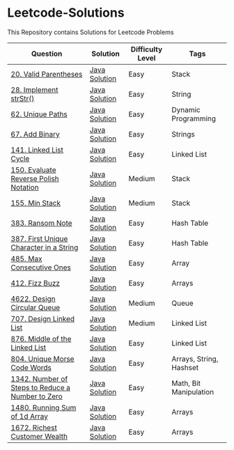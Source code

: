 # Leetcode-Solutions
This Repository contains Solutions for Leetcode Problems


| Question | Solution | Difficulty Level | Tags |
| --- | --- | --- | --- |
| [20. Valid Parentheses](hhttps://leetcode.com/problems/valid-parentheses/) | [Java Solution](Stack/ValidParentheses.java) | Easy | Stack |
| [28. Implement strStr()](https://leetcode.com/problems/implement-strstr/) | [Java Solution](Strings/ImplementStrStr.java) | Easy | String |
| [62. Unique Paths](https://leetcode.com/problems/unique-paths/) | [Java Solution](DynamicProgramming/UniquePaths.java) | Easy | Dynamic Programming |
| [67. Add Binary](https://leetcode.com/problems/add-binary/) | [Java Solution](Strings/AddBinary.java) | Easy | Strings |
| [141. Linked List Cycle](https://leetcode.com/problems/linked-list-cycle/) | [Java Solution](LinkedList/LinkedListCycle.java) | Easy | Linked List |
| [150. Evaluate Reverse Polish Notation](https://leetcode.com/problems/evaluate-reverse-polish-notation/) | [Java Solution](Stack/ReversePolishEvaluation.java) | Medium | Stack |
| [155. Min Stack](https://leetcode.com/problems/min-stack/) | [Java Solution](Stack/MinStack.java) | Medium | Stack |
| [383. Ransom Note](https://leetcode.com/problems/ransom-note/) | [Java Solution](HashTable/RansomNote.java) | Easy | Hash Table |
| [387. First Unique Character in a String](https://leetcode.com/problems/first-unique-character-in-a-string/) | [Java Solution](HashTable/FirstUniqueCharacter.java) | Easy | Hash Table |
| [485. Max Consecutive Ones](https://leetcode.com/problems/max-consecutive-ones/) | [Java Solution](Arrays/MaxConsecutiveOnes.java) | Easy | Array |
| [412. Fizz Buzz](https://leetcode.com/problems/fizz-buzz/) | [Java Solution](Arrays/FizzBuzz.java) | Easy | Arrays |
| [4622. Design Circular Queue](https://leetcode.com/problems/design-circular-queue/) | [Java Solution](Queue/DesignCircularQueue.java) | Medium | Queue |
| [707. Design Linked List](https://leetcode.com/problems/design-linked-list/) | [Java Solution](LinkedList/DesignLinkedList.java) | Medium | Linked List |
| [876. Middle of the Linked List](https://leetcode.com/problems/middle-of-the-linked-list/) | [Java Solution](LinkedList/MiddleNode.java) | Easy | Linked List |
| [804. Unique Morse Code Words](https://leetcode.com/problems/unique-morse-code-words/) | [Java Solution](Arrays/MorseCode.java) | Easy | Arrays, String, Hashset |
| [1342. Number of Steps to Reduce a Number to Zero](https://leetcode.com/problems/number-of-steps-to-reduce-a-number-to-zero/) | [Java Solution](BitManipulation/NumberOfStepsToReduceANumberToZero.java) | Easy | Math, Bit Manipulation |
| [1480. Running Sum of 1d Array](https://leetcode.com/problems/running-sum-of-1d-array/) | [Java Solution](Arrays/RunningSum.java) | Easy | Arrays |
| [1672. Richest Customer Wealth](https://leetcode.com/problems/richest-customer-wealth/) | [Java Solution](Arrays/RichestCustomer.java) | Easy | Arrays |

